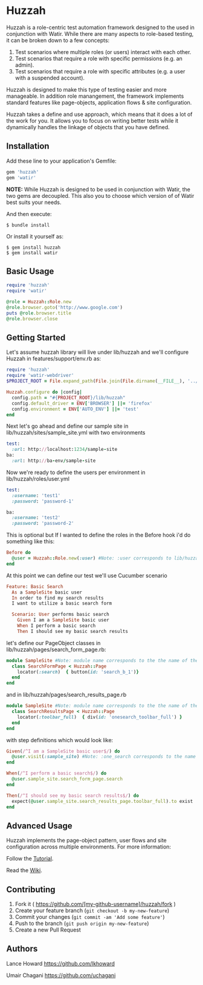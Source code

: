 # Huzzah

Huzzah is a role-centric test automation framework designed to the used in conjunction with Watir. While there are many aspects to role-based testing, it can be broken down to a few concepts:

1. Test scenarios where multiple roles (or users) interact with each other.
2. Test scenarios that require a role with specific permissions (e.g. an admin).
3. Test scenarios that require a role with specific attributes (e.g. a user with a suspended account).

Huzzah is designed to make this type of testing easier and more manageable. In addition role manangement, the framework implements standard features like page-objects, application flows & site configuration.

Huzzah takes a define and use approach, which means that it does a lot of the work for you. It allows you to focus on writing better tests while it dynamically handles the linkage of objects that you have defined.

## Installation

Add these line to your application's Gemfile:

```ruby
gem 'huzzah'
gem 'watir'
```

**NOTE:** While Huzzah is designed to be used in conjunction with Watir, the two gems are decoupled. This also you to
 choose which version of of Watir best suits your needs.

And then execute:
```
$ bundle install
```

Or install it yourself as:
```
$ gem install huzzah
$ gem install watir
```

## Basic Usage

```ruby
require 'huzzah'
require 'watir'

@role = Huzzah::Role.new
@role.browser.goto('http://www.google.com')
puts @role.browser.title
@role.browser.close
```
## Getting Started
Let's assume huzzah library will live under lib/huzzah and we'll configure Huzzah in
features/support/env.rb as:
```ruby
require 'huzzah'
require 'watir-webdriver'
$PROJECT_ROOT = File.expand_path(File.join(File.dirname(__FILE__), '../..'))

Huzzah.configure do |config|
  config.path = "#{PROJECT_ROOT}/lib/huzzah"
  config.default_driver = ENV['BROWSER'] ||= 'firefox'
  config.environment = ENV['AUTO_ENV'] ||= 'test'
end
```

Next let's go ahead and define our sample site in
lib/huzzah/sites/sample_site.yml with two environments

```ruby
test:
  :url: http://localhost:1234/sample-site
ba:
  :url: http://ba-env/sample-site
```

Now we're ready to define the users per environment in
lib/huzzah/roles/user.yml
```ruby
test:
  :username: 'test1'
  :password: 'password-1'

ba:
  :username: 'test2'
  :password: 'password-2'
```

This is optional but If I wanted to define the roles in the Before hook i'd do something like this:
```ruby
Before do
  @user = Huzzah::Role.new(:user) #Note: :user corresponds to lib/huzzah/roles/user.yml
end
```

At this point we can define our test we'll use Cucumber scenario
```ruby
Feature: Basic Search
  As a SampleSite basic user
  In order to find my search results
  I want to utilize a basic search form

  Scenario: User performs basic search
    Given I am a SampleSite basic user
    When I perform a basic search
    Then I should see my basic search results
```

let's define our PageObject classes in lib/huzzah/pages/search_form_page.rb:
```ruby
module SampleSite #Note: module name corresponds to the the name of the site i.e. sample_site and needs to be camel-cased
  class SearchFormPage < Huzzah::Page
    locator(:search)  { button(id: 'search_b_1')}
  end
end
```
and in lib/huzzah/pages/search_results_page.rb
```ruby
module SampleSite #Note: module name corresponds to the the name of the site i.e. sample_site and needs to be camel-cased
  class SearchResultsPage < Huzzah::Page
    locator(:toolbar_full)  { div(id: 'onesearch_toolbar_full') }
  end
end
```


with step definitions which would look like:
```ruby
Given(/^I am a SampleSite basic user$/) do
  @user.visit(:sample_site) #Note: :one_search corresponds to the name of the site yml file i.e. sample_site.yml
end

When(/^I perform a basic search$/) do
  @user.sample_site.search_form_page.search
end

Then(/^I should see my basic search results$/) do
  expect(@user.sample_site.search_results_page.toolbar_full).to exist
end
```



## Advanced Usage
Huzzah implements the page-object pattern, user flows and site configuration across multiple environments. For more information:

Follow the [Tutorial](https://github.com/manheim/huzzah/wiki/Tutorial).

Read the [Wiki](https://github.com/manheim/huzzah/wiki).

## Contributing

1. Fork it ( https://github.com/[my-github-username]/huzzah/fork )
2. Create your feature branch (`git checkout -b my-new-feature`)
3. Commit your changes (`git commit -am 'Add some feature'`)
4. Push to the branch (`git push origin my-new-feature`)
5. Create a new Pull Request

## Authors

Lance Howard https://github.com/lkhoward

Umair Chagani https://github.com/uchagani
